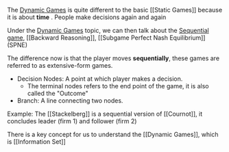 The [Dynamic Games](Dynamic%20Games.md) is quite different to the basic [[Static Games]]  because it is about **time** . People make decisions again and again 

Under the [Dynamic Games](Dynamic%20Games.md) topic, we can then talk about the [Sequential game](Sequential%20game.md), [[Backward Reasoning]], [[Subgame Perfect Nash Equilibrium]] (SPNE)

The difference now is that the player moves **sequentially**, these games are referred to as extensive-form games.

- Decision Nodes: A point at which player makes a decision.
	- The terminal nodes refers to the end point of the game, it is also called the "Outcome"
- Branch: A line connecting two nodes.

Example: The [[Stackelberg]] is a sequential version of [[Cournot]], it concludes leader (firm 1) and follower (firm 2)

There is a key concept for us to understand the [[Dynamic Games]], which is [[Information Set]]


